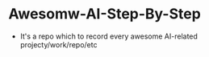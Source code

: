 # Awesomw-AI-Step-By-Step
- It's a repo which to record every awesome AI-related projecty/work/repo/etc
